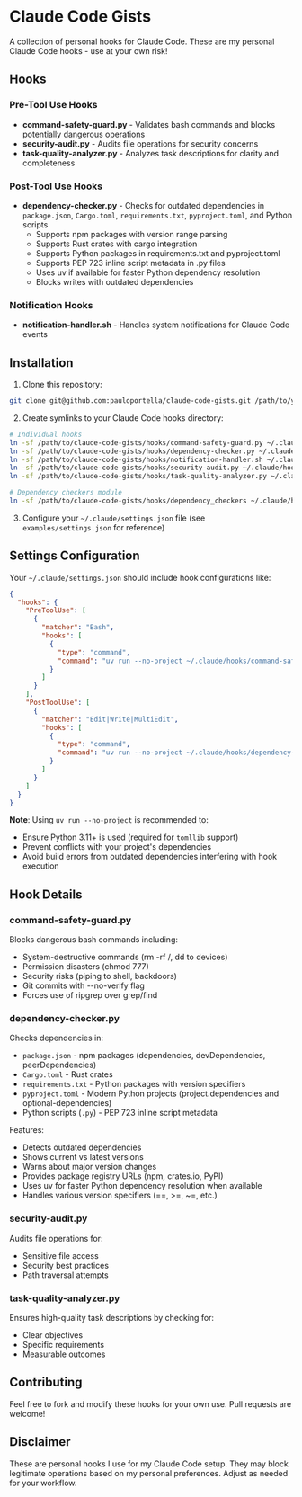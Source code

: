 # Claude Code Gists

A collection of personal hooks for Claude Code. These are my personal Claude Code hooks - use at your own risk!

## Hooks

### Pre-Tool Use Hooks

- **command-safety-guard.py** - Validates bash commands and blocks potentially dangerous operations
- **security-audit.py** - Audits file operations for security concerns
- **task-quality-analyzer.py** - Analyzes task descriptions for clarity and completeness

### Post-Tool Use Hooks

- **dependency-checker.py** - Checks for outdated dependencies in `package.json`, `Cargo.toml`, `requirements.txt`, `pyproject.toml`, and Python scripts
  - Supports npm packages with version range parsing
  - Supports Rust crates with cargo integration
  - Supports Python packages in requirements.txt and pyproject.toml
  - Supports PEP 723 inline script metadata in .py files
  - Uses uv if available for faster Python dependency resolution
  - Blocks writes with outdated dependencies

### Notification Hooks

- **notification-handler.sh** - Handles system notifications for Claude Code events

## Installation

1. Clone this repository:
```bash
git clone git@github.com:pauloportella/claude-code-gists.git /path/to/your/location
```

2. Create symlinks to your Claude Code hooks directory:
```bash
# Individual hooks
ln -sf /path/to/claude-code-gists/hooks/command-safety-guard.py ~/.claude/hooks/
ln -sf /path/to/claude-code-gists/hooks/dependency-checker.py ~/.claude/hooks/
ln -sf /path/to/claude-code-gists/hooks/notification-handler.sh ~/.claude/hooks/
ln -sf /path/to/claude-code-gists/hooks/security-audit.py ~/.claude/hooks/
ln -sf /path/to/claude-code-gists/hooks/task-quality-analyzer.py ~/.claude/hooks/

# Dependency checkers module
ln -sf /path/to/claude-code-gists/hooks/dependency_checkers ~/.claude/hooks/
```

3. Configure your `~/.claude/settings.json` file (see `examples/settings.json` for reference)

## Settings Configuration

Your `~/.claude/settings.json` should include hook configurations like:

```json
{
  "hooks": {
    "PreToolUse": [
      {
        "matcher": "Bash",
        "hooks": [
          {
            "type": "command",
            "command": "uv run --no-project ~/.claude/hooks/command-safety-guard.py"
          }
        ]
      }
    ],
    "PostToolUse": [
      {
        "matcher": "Edit|Write|MultiEdit",
        "hooks": [
          {
            "type": "command",
            "command": "uv run --no-project ~/.claude/hooks/dependency-checker.py"
          }
        ]
      }
    ]
  }
}
```

**Note**: Using `uv run --no-project` is recommended to:
- Ensure Python 3.11+ is used (required for `tomllib` support)
- Prevent conflicts with your project's dependencies
- Avoid build errors from outdated dependencies interfering with hook execution

## Hook Details

### command-safety-guard.py
Blocks dangerous bash commands including:
- System-destructive commands (rm -rf /, dd to devices)
- Permission disasters (chmod 777)
- Security risks (piping to shell, backdoors)
- Git commits with --no-verify flag
- Forces use of ripgrep over grep/find

### dependency-checker.py
Checks dependencies in:
- `package.json` - npm packages (dependencies, devDependencies, peerDependencies)
- `Cargo.toml` - Rust crates
- `requirements.txt` - Python packages with version specifiers
- `pyproject.toml` - Modern Python projects (project.dependencies and optional-dependencies)
- Python scripts (`.py`) - PEP 723 inline script metadata

Features:
- Detects outdated dependencies
- Shows current vs latest versions
- Warns about major version changes
- Provides package registry URLs (npm, crates.io, PyPI)
- Uses uv for faster Python dependency resolution when available
- Handles various version specifiers (==, >=, ~=, etc.)

### security-audit.py
Audits file operations for:
- Sensitive file access
- Security best practices
- Path traversal attempts

### task-quality-analyzer.py
Ensures high-quality task descriptions by checking for:
- Clear objectives
- Specific requirements
- Measurable outcomes

## Contributing

Feel free to fork and modify these hooks for your own use. Pull requests are welcome!

## Disclaimer

These are personal hooks I use for my Claude Code setup. They may block legitimate operations based on my personal preferences. Adjust as needed for your workflow.